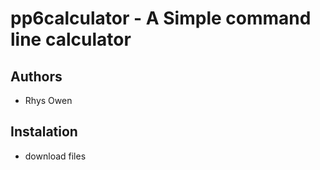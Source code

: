 pp6calculator - A Simple command line calculator
=================================================

Authors
--------
- Rhys Owen

Instalation
-----------
- download files



